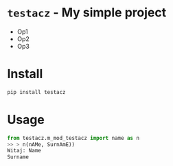 # `testacz` - My simple project

* Op1
* Op2
* Op3

# Install

```python
pip install testacz
```

# Usage

```python
from testacz.m_mod_testacz import name as n
>> > n(nAMe, SurnAmE))
Witaj: Name
Surname
```

